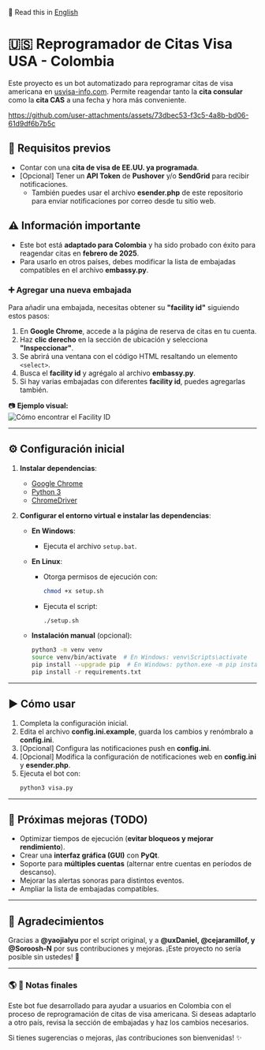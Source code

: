 📄 Read this in [English](README_EN.md)
# 🇺🇸 Reprogramador de Citas Visa USA - Colombia  

Este proyecto es un bot automatizado para reprogramar citas de visa americana en [usvisa-info.com](https://usvisa-info.com). Permite reagendar tanto la **cita consular** como la **cita CAS** a una fecha y hora más conveniente.

https://github.com/user-attachments/assets/73dbec53-f3c5-4a8b-bd06-61d9df6b7b5c


## 📌 Requisitos previos  
- Contar con una **cita de visa de EE.UU. ya programada**.  
- [Opcional] Tener un **API Token** de **Pushover** y/o **SendGrid** para recibir notificaciones.  
  - También puedes usar el archivo **esender.php** de este repositorio para enviar notificaciones por correo desde tu sitio web.  

## ⚠️ Información importante  
- Este bot está **adaptado para Colombia** y ha sido probado con éxito para reagendar citas en **febrero de 2025**.  
- Para usarlo en otros países, debes modificar la lista de embajadas compatibles en el archivo **embassy.py**.  

### ➕ Agregar una nueva embajada  
Para añadir una embajada, necesitas obtener su **"facility id"** siguiendo estos pasos:  

1. En **Google Chrome**, accede a la página de reserva de citas en tu cuenta.  
2. Haz **clic derecho** en la sección de ubicación y selecciona **"Inspeccionar"**.  
3. Se abrirá una ventana con el código HTML resaltando un elemento `<select>`.  
4. Busca el **facility id** y agrégalo al archivo **embassy.py**.  
5. Si hay varias embajadas con diferentes **facility id**, puedes agregarlas también.  

📷 **Ejemplo visual:**  
![Cómo encontrar el Facility ID](https://github.com/Soroosh-N/us_visa_scheduler/blob/main/_img.png?raw=true)  

---

## ⚙️ Configuración inicial  
1. **Instalar dependencias**:  
   - [Google Chrome](https://www.google.com/chrome/)  
   - [Python 3](https://www.python.org/downloads/)
   - [ChromeDriver](https://developer.chrome.com/docs/chromedriver/downloads?hl=es-419)

2. **Configurar el entorno virtual e instalar las dependencias**:  
   - **En Windows**:  
     - Ejecuta el archivo `setup.bat`.  
   - **En Linux**:  
     - Otorga permisos de ejecución con:  
       ```bash
       chmod +x setup.sh
       ```  
     - Ejecuta el script:  
       ```bash
       ./setup.sh
       ```  

   - **Instalación manual** (opcional):  
     ```bash
     python3 -m venv venv  
     source venv/bin/activate  # En Windows: venv\Scripts\activate  
     pip install --upgrade pip  # En Windows: python.exe -m pip install --upgrade pip
     pip install -r requirements.txt  
     ```

---

## ▶️ Cómo usar  
1. Completa la configuración inicial.  
2. Edita el archivo **config.ini.example**, guarda los cambios y renómbralo a **config.ini**.  
3. [Opcional] Configura las notificaciones push en **config.ini**.  
4. [Opcional] Modifica la configuración de notificaciones web en **config.ini** y **esender.php**.  
5. Ejecuta el bot con:  
   ```bash
   python3 visa.py
   ```

---

## 🚀 Próximas mejoras (TODO)  
- Optimizar tiempos de ejecución (**evitar bloqueos y mejorar rendimiento**).  
- Crear una **interfaz gráfica (GUI)** con **PyQt**.  
- Soporte para **múltiples cuentas** (alternar entre cuentas en períodos de descanso).  
- Mejorar las alertas sonoras para distintos eventos.  
- Ampliar la lista de embajadas compatibles.  

---

## 💙 Agradecimientos  
Gracias a **@yaojialyu** por el script original, y a **@uxDaniel, @cejaramillof, y @Soroosh-N** por sus contribuciones y mejoras. ¡Este proyecto no sería posible sin ustedes! 🚀  

---

### 🌎 **📌 Notas finales**  
Este bot fue desarrollado para ayudar a usuarios en Colombia con el proceso de reprogramación de citas de visa americana. Si deseas adaptarlo a otro país, revisa la sección de embajadas y haz los cambios necesarios.

Si tienes sugerencias o mejoras, ¡las contribuciones son bienvenidas! ✨
